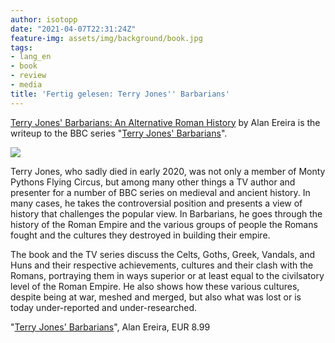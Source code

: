 ```yaml
---
author: isotopp
date: "2021-04-07T22:31:24Z"
feature-img: assets/img/background/book.jpg
tags:
- lang_en
- book
- review
- media
title: 'Fertig gelesen: Terry Jones'' Barbarians'
---
```

[Terry Jones' Barbarians: An Alternative Roman History](https://www.amazon.de/Terry-Jones-Barbarians-English-Ereira-ebook/dp/B0031RDVRS) by Alan Ereira is the writeup to the BBC series "[Terry Jones' Barbarians](https://en.wikipedia.org/wiki/Terry_Jones%27_Barbarians)".

[![](/uploads/2021/04/barbarians.jpg)](https://www.amazon.de/Terry-Jones-Barbarians-English-Ereira-ebook/dp/B0031RDVRS)

Terry Jones, who sadly died in early 2020, was not only a member of Monty Pythons Flying Circus, but among many other things a TV author and presenter for a number of BBC series on medieval and ancient history. In many cases, he takes the controversial position and presents a view of history that challenges the popular view. In Barbarians, he goes through the history of the Roman Empire and the various groups of people the Romans fought and the cultures they destroyed in building their empire.

The book and the TV series discuss the Celts, Goths, Greek, Vandals, and Huns and their respective achievements, cultures and their clash with the Romans, portraying them in ways superior or at least equal to the civilsatory level of the Roman Empire. He also shows how these various cultures, despite being at war, meshed and merged, but also what was lost or is today under-reported and under-researched.

"[Terry Jones' Barbarians](https://www.amazon.de/Terry-Jones-Barbarians-English-Ereira-ebook/dp/B0031RDVRS)", Alan Ereira, EUR 8.99
